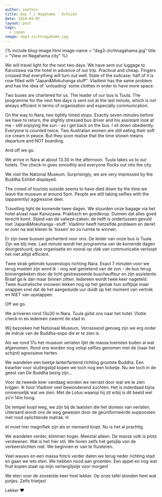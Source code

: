 ```yaml
---
author: soetkin
title: Day 7 | Nagahama - Echizen
date: 2024-04-07
layout: post
tags:
  - japan
image: dag3-zichtnagahama.jpg
---
```

{% include blog-image.html image-name = "dag3-zichtnagahama.jpg"  title = "View on Nagahama city" %}

We will travel light for the next two days. We have sent our luggage to Karuizawa via the hotel in advance of our trip. Practical and cheap. Fingers crossed that everything will turn out well. State of the suitcase: half of it is now filled with "Japan&Mokuhanga stuff". Vladimir has the same problem and has the idea of 'unloading' some clothes in order to have more space.

Two buses are chartered for us. The leader of our bus is Tuula. The programme for the next few days is sent out at the last minute, which is not always efficient in terms of organisation and especially communication.

On the way to Nara, two tightly timed stops. Exactly seven minutes before we have to return, the slightly stressed bus driver and his assistant look at me - still enjoying the sun - as I get back on the bus. I sit down obediently. Everyone is counted twice. Two Australian women are still eating their soft ice cream in peace. But they soon realise that the time shown means departure and NOT boarding.

And off we go.

We arrive in Nara at about 13.30 in the afternoon. Tuula takes us to our hotels. The check-in goes smoothly and everyone flocks out into the city.

We visit the National Museum. Surprisingly, we are very impressed by the Buddha Exhibit displayed.

The crowd of tourists outside seems to have died down by the time we leave the museum at around 5pm. People are still taking selfies with the (apparently) aggressive deer.



Travelling light de komende twee dagen. We stuurden onze bagage via het hotel alvast naar Karuizawa. Praktisch en goedkoop. Duimen dat alles goed terecht komt. Stand van de valieze-zaken: de helft is ondertussen gevuld met ‘Japan&Mokuhanga -stuff’. Vladimir heeft hetzelfde probleem en denkt er over na wat kleren te ‘lossen’ en zo ruimte te winnen.

Er zijn twee bussen gecharterd voor ons. De leider van onze bus is Tuula. Zijn we blij mee. Last minute wordt het programma van de komende dagen doorgestuurd, qua organisatie en vooral op vlak van communicatie verloopt het niet altijd efficiënt.

Twee strak getimde tussenstops richting Nara. Exact 7 minuten voor we terug moeten zijn word ik - nog wat genietend van de zon - de bus terug binnengekeken door de licht gestresseerde buschauffeur en zijn assistente. Braaf ga ik dan maar binnen zitten. Iedereen wordt twee keer nageteld. Twee Australische vrouwen lekken nog op het gemak hun softijsje maar snappen snel dat de het aangeduide uur duidt op het moment van vertrek en NIET van opstappen.

Off we go.

We arriveren rond 13u30 in Nara. Tuula gidst ons naar het hotel. Vlotte check-in en iedereen zwermt de stad in.

Wij bezoeken het Nationaal Museum. Verrassend genoeg zijn we erg onder de indruk van de Buddha-expo die er te zien is.

Als we rond 17u het museum verlaten lijkt de massa toeristen buiten al wat afgenomen. Rond ons worden nog volop selfies genomen met de (naar het schijnt) agressieve herten.

We wandelen een beetje lanterfantend richting grootste Buddha. Een kwartier voor sluitingstijd kopen we toch nog een ticketje. Nu we toch in de geest van De Buddha bezig zijn…

Voor de tweede keer vandaag worden we verrast door wat we te zien krijgen. Ik hoor Vladimir veel bewonderend zuchten. Het is inderdaad bijna onmenselijk wat we zien. Met de Lotus waarop hij zit erbij is dit beeld wel zo’n 14m hoog.

De tempel loopt leeg, we zijn bij de laatsten die het domein van verlaten. Uiteraard wordt ons de weg gewezen door de geüniformeerde suppoosten met rood oplichtende matrak. H

et moet hier magnifiek zijn als er niemand loopt. Nu is het al prachtig.

We wandelen verder, klimmen hoger. Meestal alleen. De massa volk is plots verdwenen. Wat is het hier stil. We horen zelfs het getsjilp van de verkeerslichten niet. We beginnen er van te fluisteren.

Veel wauws en een massa foto’s verder dalen we terug neder richting stad en gaan we iets eten. We hebben nood aan groenten. Een appel en nog wat fruit kopen staat op mijn verlanglijstje voor morgen!

We eten voor de zoveelste keer heel lekker. Op onze tafel stonden heel wat potjes. Zelfs frietjes!

Lekker ❤️